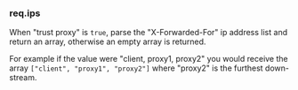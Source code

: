<h3 id='req.ips'>req.ips</h3>

When "trust proxy" is `true`, parse
the "X-Forwarded-For" ip address list
and return an array, otherwise an empty
array is returned.

For example if the value were "client, proxy1, proxy2"
you would receive the array `["client", "proxy1", "proxy2"]`
where "proxy2" is the furthest down-stream.
